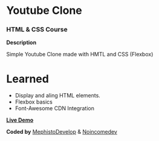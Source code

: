 # Youtube Clone

### HTML & CSS Course

**Description**

Simple Youtube Clone made with HMTL and CSS (Flexbox)

# Learned

- Display and aling HTML elements.
- Flexbox basics
- Font-Awesome CDN Integration

[**Live Demo**](https://noincomedev.github.io/odin-youtube-clone/)

**Coded by**
[MephistoDevelop](https://www.github.com/mephistodevelop) & [Noincomedev](https://www.github.com/noincomedev)
